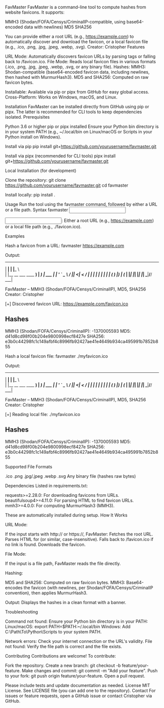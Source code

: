 FavMaster
FavMaster is a command-line tool to compute hashes from website favicons. It supports:

MMH3 (Shodan/FOFA/Censys/CriminalIP-compatible, using base64-encoded data with newlines)
MD5
SHA256

You can provide either a root URL (e.g., https://example.com) to automatically discover and download the favicon, or a local favicon file (e.g., .ico, .png, .jpg, .jpeg, .webp, .svg).
Creator: Cristopher
Features

URL Mode: Automatically discovers favicon URLs by parsing <link rel="icon"> tags or falling back to /favicon.ico.
File Mode: Reads local favicon files in various formats (.ico, .png, .jpg, .jpeg, .webp, .svg, or any binary file).
Hashes:
MMH3: Shodan-compatible (base64-encoded favicon data, including newlines, then hashed with MurmurHash3).
MD5 and SHA256: Computed on raw favicon bytes.


Installable: Available via pip or pipx from GitHub for easy global access.
Cross-Platform: Works on Windows, macOS, and Linux.

Installation
FavMaster can be installed directly from GitHub using pip or pipx. The latter is recommended for CLI tools to keep dependencies isolated.
Prerequisites

Python 3.6 or higher
pip or pipx installed
Ensure your Python bin directory is in your system PATH (e.g., ~/.local/bin on Linux/macOS or Scripts in your Python install on Windows).

Install via pip
pip install git+https://github.com/yourusername/favmaster.git

Install via pipx (recommended for CLI tools)
pipx install git+https://github.com/yourusername/favmaster.git

Local Installation (for development)

Clone the repository:
git clone https://github.com/yourusername/favmaster.git
cd favmaster


Install locally:
pip install .



Usage
Run the tool using the favmaster command, followed by either a URL or a file path.
Syntax
favmaster <input>


<input>: Either a root URL (e.g., https://example.com) or a local file path (e.g., ./favicon.ico).

Examples

Hash a favicon from a URL:
favmaster https://example.com

Output:
   ______              ___  ____          
  |  ____|            |__ \|___ \         
  | |__ __ ___   ____  __) | __) | ___ 
  |  __| '_ ` _ \ / __||__ <|__ < / __|
  | |  | | | | | | (__ ___) |__) | (__ 
  | |_|  |_| |_| |_| \___|____/____/ \___|

  FavMaster – MMH3 (Shodan/FOFA/Censys/CriminalIP), MD5, SHA256
  Creator: Cristopher

[+] Discovered favicon URL: https://example.com/favicon.ico

Hashes
----------------------------------------
MMH3 (Shodan/FOFA/Censys/CriminalIP): -1370005593
MD5: d41d8cd98f00b204e9800998ecf8427e
SHA256: e3b0c44298fc1c149afbf4c8996fb92427ae41e4649b934ca495991b7852b855


Hash a local favicon file:
favmaster ./myfavicon.ico

Output:
   ______              ___  ____          
  |  ____|            |__ \|___ \         
  | |__ __ ___   ____  __) | __) | ___ 
  |  __| '_ ` _ \ / __||__ <|__ < / __|
  | |  | | | | | | (__ ___) |__) | (__ 
  | |_|  |_| |_| |_| \___|____/____/ \___|

  FavMaster – MMH3 (Shodan/FOFA/Censys/CriminalIP), MD5, SHA256
  Creator: Cristopher

[+] Reading local file: ./myfavicon.ico

Hashes
----------------------------------------
MMH3 (Shodan/FOFA/Censys/CriminalIP): -1370005593
MD5: d41d8cd98f00b204e9800998ecf8427e
SHA256: e3b0c44298fc1c149afbf4c8996fb92427ae41e4649b934ca495991b7852b855



Supported File Formats

.ico
.png
.jpg/.jpeg
.webp
.svg
Any binary file (hashes raw bytes)

Dependencies
Listed in requirements.txt:

requests>=2.28.0: For downloading favicons from URLs.
beautifulsoup4>=4.11.0: For parsing HTML to find favicon URLs.
mmh3>=4.0.0: For computing MurmurHash3 (MMH3).

These are automatically installed during setup.
How It Works

URL Mode:

If the input starts with http:// or https://, FavMaster:
Fetches the root URL.
Parses HTML for <link rel="icon"> (or similar, case-insensitive).
Falls back to /favicon.ico if no link is found.
Downloads the favicon.




File Mode:

If the input is a file path, FavMaster reads the file directly.


Hashing:

MD5 and SHA256: Computed on raw favicon bytes.
MMH3: Base64-encodes the favicon (with newlines, per Shodan/FOFA/Censys/CriminalIP convention), then applies MurmurHash3.


Output: Displays the hashes in a clean format with a banner.


Troubleshooting

Command not found: Ensure your Python bin directory is in your PATH:
Linux/macOS: export PATH=$PATH:~/.local/bin
Windows: Add C:\Path\To\Python\Scripts to your system PATH.


Network errors: Check your internet connection or the URL's validity.
File not found: Verify the file path is correct and the file exists.

Contributing
Contributions are welcome! To contribute:

Fork the repository.
Create a new branch: git checkout -b feature/your-feature.
Make changes and commit: git commit -m "Add your feature".
Push to your fork: git push origin feature/your-feature.
Open a pull request.

Please include tests and update documentation as needed.
License
MIT License. See LICENSE file (you can add one to the repository).
Contact
For issues or feature requests, open a GitHub issue or contact Cristopher via GitHub.
